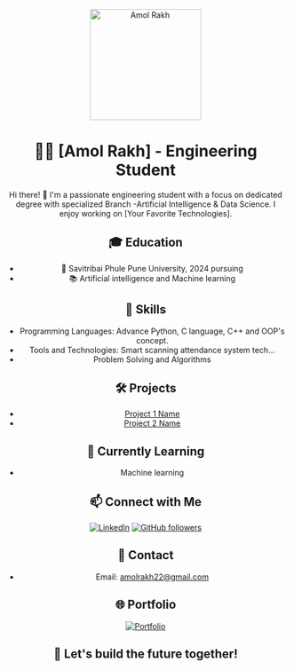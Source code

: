 <!-- About Me Section -->
<div align="center">
  <img src="<a href="https://i.ibb.co/FKMqP5P/20231027-151138.jpg" alt="Amol Rakh" width="200"/>

  # 👨‍💻 [Amol Rakh] - Engineering Student

  Hi there! 👋 I'm a passionate engineering student with a focus on dedicated degree with specialized Branch -Artificial Intelligence & Data Science. I enjoy working on [Your Favorite Technologies].

  ## 🎓 Education
  - 🏫 Savitribai Phule Pune University, 2024 pursuing 
  - 📚 Artificial intelligence and Machine learning 

  ## 🔧 Skills
  - Programming Languages: Advance Python, C language, C++ and OOP's concept.
  - Tools and Technologies: Smart scanning attendance system tech...
  - Problem Solving and Algorithms

  ## 🛠️ Projects
  - [Project 1 Name](https://github.com/your-username/project-1)
  - [Project 2 Name](https://github.com/your-username/project-2)

  ## 🌱 Currently Learning
  - Machine learning 

  ## 📫 Connect with Me
  [![LinkedIn](https://img.shields.io/badge/LinkedIn-Connect-blue)]([https://www.linkedin.com/in/your-linkedin/](https://www.linkedin.com/in/amol-rakh-8b8348216/))
  [![GitHub followers](https://img.shields.io/github/followers/your-username?label=Follow&style=social)](https://github.com/your-username)

  ## 📧 Contact
  - Email: amolrakh22@gmail.com

  ## 🌐 Portfolio
  [![Portfolio](https://img.shields.io/badge/Portfolio-Visit-brightgreen)](https://your-portfolio-website.com)

  ## 🚀 Let's build the future together!
</div>
